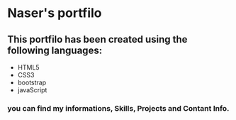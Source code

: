 # Naser's portfilo
## This portfilo has been created using the following languages:
- HTML5
- CSS3
- bootstrap
- javaScript

### you can find my informations, Skills, Projects and Contant Info.
